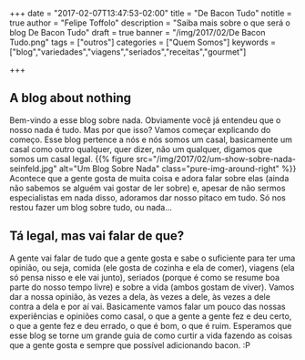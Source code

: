 +++
date = "2017-02-07T13:47:53-02:00"
title = "De Bacon Tudo"
notitle = true
author = "Felipe Toffolo"
description = "Saiba mais sobre o que será o blog De Bacon Tudo"
draft = true
banner = "/img/2017/02/De Bacon Tudo.png"
tags = ["outros"]
categories = ["Quem Somos"]
keywords = ["blog","variedades","viagens","seriados","receitas","gourmet"]

+++
## A blog about nothing
Bem-vindo a esse blog sobre nada. Obviamente você já entendeu que o nosso nada é tudo. Mas por que isso? Vamos começar explicando do começo. Esse blog pertence a nós e nós somos um casal, basicamente um casal como outro qualquer, quer dizer, não um qualquer, digamos que somos um casal legal.
{{% figure src="/img/2017/02/um-show-sobre-nada-seinfeld.jpg" alt="Um Blog Sobre Nada" class="pure-img-around-right" %}}
Acontece que a gente gosta de muita coisa e adora falar sobre elas (ainda não sabemos se alguém vai gostar de ler sobre) e, apesar de não sermos especialistas em nada disso, adoramos dar nosso pitaco em tudo. Só nos restou fazer um blog sobre tudo, ou nada...
## Tá legal, mas vai falar de que?
A gente vai falar de tudo que a gente gosta e sabe o suficiente para ter uma opinião, ou seja, comida (ele gosta de cozinha e ela de comer), viagens (ela só pensa nisso e ele vai junto), seriados (porque é como se resume boa parte do nosso tempo livre) e sobre a vida (ambos gostam de viver). Vamos dar a nossa opinião, às vezes a dela, às vezes a dele, às vezes a dele contra a dela e por aí vai. Basicamente vamos falar um pouco das nossas experiências e opiniões como casal, o que a gente a gente fez e deu certo, o que a gente fez e deu errado, o que é bom, o que é ruim. Esperamos que esse blog se torne um grande guia de como curtir a vida fazendo as coisas que a gente gosta e sempre que possível adicionando bacon. :P
